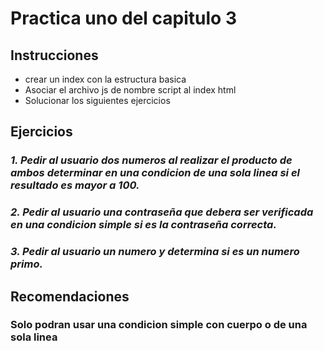 # Practica uno del capitulo 3
## Instrucciones 
- crear un index con la estructura basica 
- Asociar el archivo js de nombre script al index html
- Solucionar los siguientes ejercicios

## Ejercicios
### *1. Pedir al usuario dos numeros al realizar el producto de ambos determinar en una condicion de una sola linea si el resultado es mayor a 100.*

### *2. Pedir al usuario una contraseña que debera ser verificada en una condicion simple si es la contraseña correcta.*

### *3. Pedir al usuario un numero y determina si es un numero primo.*

## Recomendaciones 
### Solo podran usar una condicion simple con cuerpo o de una sola linea